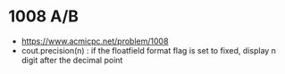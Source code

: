 # 1008 A/B

- https://www.acmicpc.net/problem/1008
- cout.precision(n) : if the floatfield format flag is set to fixed, display n digit after the decimal point
